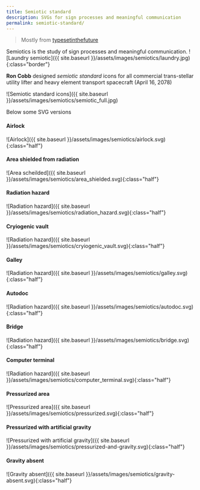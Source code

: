 ```yaml
---
title: Semiotic standard
description: SVGs for sign processes and meaningful communication
permalink: semiotic-standard/
---
```


> Mostly from [typesetinthefuture](https://typesetinthefuture.com/2014/12/01/alien/)

Semiotics is the study of sign processes and meaningful communication.
![Laundry semiotic]({{ site.baseurl }}/assets/images/semiotics/laundry.jpg){:class="border"}

**Ron Cobb** designed *semiotic standard* icons for all commercial trans-stellar utility lifter and heavy element transport spacecraft (April 16, 2078)  

![Semiotic standard icons]({{ site.baseurl }}/assets/images/semiotics/semiotic_full.jpg)

Below some SVG versions

#### Airlock

![Airlock]({{ site.baseurl }}/assets/images/semiotics/airlock.svg){:class="half"}

#### Area shielded from radiation

![Area scheilded]({{ site.baseurl }}/assets/images/semiotics/area_shielded.svg){:class="half"}

#### Radiation hazard

![Radiation hazard]({{ site.baseurl }}/assets/images/semiotics/radiation_hazard.svg){:class="half"}

#### Cryiogenic vault

![Radiation hazard]({{ site.baseurl }}/assets/images/semiotics/cryiogenic_vault.svg){:class="half"}

#### Galley

![Radiation hazard]({{ site.baseurl }}/assets/images/semiotics/galley.svg){:class="half"}

#### Autodoc

![Radiation hazard]({{ site.baseurl }}/assets/images/semiotics/autodoc.svg){:class="half"}

#### Bridge

![Radiation hazard]({{ site.baseurl }}/assets/images/semiotics/bridge.svg){:class="half"}

#### Computer terminal

![Radiation hazard]({{ site.baseurl }}/assets/images/semiotics/computer_terminal.svg){:class="half"}

#### Pressurized area

![Pressurized area]({{ site.baseurl }}/assets/images/semiotics/pressurized.svg){:class="half"}

#### Pressurized with artificial gravity

![Pressurized with artificial gravity]({{ site.baseurl }}/assets/images/semiotics/pressurized-and-gravity.svg){:class="half"}

#### Gravity absent

![Gravity absent]({{ site.baseurl }}/assets/images/semiotics/gravity-absent.svg){:class="half"}
